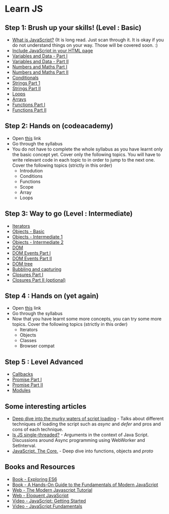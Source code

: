 # Learn JS

## Step 1: Brush up your skills! (Level : Basic)


  - [What is JavaScript?](https://developer.mozilla.org/en-US/docs/Learn/JavaScript/First_steps/What_is_JavaScript) (It is  long read. Just scan through it. It is okay if you do not understand things on your way. Those will be covered soon. :)
  - [Include JavaScript in your HTML page](http://www.htmldog.com/guides/javascript/beginner/makingstuffhappen/)
  - [Variables and Data - Part I](http://www.htmldog.com/guides/javascript/beginner/variables/)
  - [Variables and Data - Part II](https://developer.mozilla.org/en-US/docs/Learn/JavaScript/First_steps/Variables)
  - [Numbers and Maths Part I](http://www.htmldog.com/guides/javascript/beginner/math/)
  - [Numbers and Maths Part II](https://developer.mozilla.org/en-US/docs/Learn/JavaScript/First_steps/Math)
  - [Conditionals](http://www.htmldog.com/guides/javascript/beginner/conditional/)
  - [Strings Part 1](https://developer.mozilla.org/en-US/docs/Learn/JavaScript/First_steps/Strings)
  - [Strings Part II](https://developer.mozilla.org/en-US/docs/Learn/JavaScript/First_steps/Useful_string_methods)
  - [Loops](https://developer.mozilla.org/en-US/docs/Web/JavaScript/Guide/Loops_and_iteration)
  - [Arrays](https://developer.mozilla.org/en-US/docs/Learn/JavaScript/First_steps/Arrays)
  - [Functions Part I](https://javascript.info/function-basics)
  - [Functions Part II](https://javascript.info/function-expressions-arrows)

## Step 2: Hands on (codeacademy)
  - Open [this](https://www.codecademy.com/learn/introduction-to-javascript) link
  - Go through the syllabus
  - You do not have to complete the whole syllabus as you have learnt only the basic concept yet. Cover only the following topics. You will have to write relevant code in each topic to in order to jump to the next one. Cover the following topics (strictly in this order) 
    - Introdution
    - Conditions
    - Functions
    - Scope
    - Array
    - Loops

## Step 3: Way to go (Level : Intermediate)
  - [Iterators](https://developer.mozilla.org/en-US/docs/Web/JavaScript/Guide/Iterators_and_generators)
  - [Objects - Basic](http://www.htmldog.com/guides/javascript/beginner/objects/)
  - [Objects - Intermediate 1](https://javascript.info/object)
  - [Objects - Intermediate 2](https://developer.mozilla.org/en-US/docs/Web/JavaScript/Guide/Working_with_Objects)
  - [DOM](https://developer.mozilla.org/en-US/docs/Web/API/Document_Object_Model/Introduction)
  - [DOM Events Part I](https://developer.mozilla.org/en-US/docs/Web/API/Document_Object_Model/Events)
  - [DOM Events Part II](https://javascript.info/introduction-browser-events)
  - [DOM tree](https://developer.mozilla.org/en-US/docs/Web/API/Document_object_model/How_to_create_a_DOM_tree)
  - [Bubbling and capturing](https://javascript.info/bubbling-and-capturing)
  - [Closures Part I](https://developer.mozilla.org/en-US/docs/Web/JavaScript/Closures)
  - [Closures Part II (optional)](https://javascript.info/closure)


## Step 4 : Hands on (yet again)

  - Open [this](https://www.codecademy.com/learn/introduction-to-javascript) link
  - Go through the syllabus
  - Now that you have learnt some more concepts, you can try some more topics. Cover the following topics (strictly in this order)
      - Iterators
      - Objects
      - Classes
      - Browser compat

## Step 5 : Level Advanced
 - [Callbacks](https://javascript.info/callbacks)
 - [Promise Part I](https://javascript.info/promise-basics)
 - [Promise Part II](https://javascript.info/promise-chaining)
 - [Modules](https://developers.google.com/web/fundamentals/primers/modules)

 ## Some interesting articles
 - [Deep dive into the murky waters of script loading](https://www.html5rocks.com/en/tutorials/speed/script-loading/) - Talks about different techniques of loading the script such as *async* and *defer* and pros and cons of each technique.
 - [Is JS single-threaded?](https://www.red-gate.com/simple-talk/dotnet/asp-net/javascript-single-threaded/) - Arguments in the context of Java Script. Discussions around Async programming using WebWorker and SetInterval.
 - [JavaScript. The Core.](http://dmitrysoshnikov.com/ecmascript/javascript-the-core/) - Deep dive into functions, objects and _proto_


## Books and Resources
- [Book - Exploring ES6](http://exploringjs.com/es6/index.html)
- [Book - A Hands-On Guide to the Fundamentals of Modern JavaScript](https://www.oreilly.com/library/view/learning-javascript-a/9780133016321/)
- [Web - The Modern Javascript Tutorial](https://javascript.info/)
- [Web - Eloquent JavaScript](http://eloquentjavascript.net/)
- [Video - JavaScript: Getting Started](https://www.pluralsight.com/courses/javascript-getting-started)
- [Video  - JavaScript Fundamentals](https://www.pluralsight.com/courses/javascript-fundamentals)

